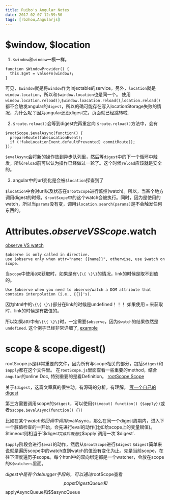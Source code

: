 ```yaml
---
title: Ruibo's Angular Notes
date: 2017-02-07 12:59:50
tags: [rbzhou,Angularjs]
---
```


# $window, $location

1. `$window`和`window`一模一样。
```
function $WindowProvider() {
  this.$get = valueFn(window);
}
```
可见，`$window`就是将`window`作为injectable的service。另外，`location`就是`window.location`，所以和`$window.location`也是同一个。
使用 `window.location.reload()`,`$window.loacation.reload()`,`location.reload()` 都不会触发angular的`digest`，所以的确可能存在写入locationStorage失败的情况，为什么呢？因为angular还没digest完，页面就已经跳转啦.

2. `$route.reload()`会等到digest完再重定向
`$route.reload()`方法中，会有
```
$rootScope.$evalAsync(function() {
  prepareRoute(fakeLocationEvent);
  if (!fakeLocationEvent.defaultPrevented) commitRoute();
});
```

  `$evalAsync`会将新的操作放到异步队列里，然后等`digest`中的下一个循环中触发，所以`reload`前可以认为操作已经做过一轮了。这个时候`reload`应该就是安全的。

3. angular中的url变化是会被`$location`探查到了

  `$location`中会对url以及状态在`$rootScope`进行监控(watch)。所以，当某个地方调用digest的时候，`$rootScope`中的这个watch会被执行。同时，因为是使用的watch，所以当`params`没有变，调用`$location.search(params)`是不会触发任何东西的。

<!-- more -->

# Attributes.$observe VS Scope.$watch

[observe VS watch](http://stackoverflow.com/questions/14876112/angularjs-difference-between-the-observe-and-watch-methods)
```
$observe is only called in directive.
use $observe only when attr="name: {{name}}", otherwise, use $watch on scope.
```

当`scope`中使用`@`来获取时，如果是有`\{\{ \}\}`的情况，link的时候是取不到值的。
```
Use $observe when you need to observe/watch a DOM attribute that contains interpolation (i.e., {{}}'s).
```

因为html中的`\{\{ \}\}`部分在link的时候是undefined！！！
如果使用 `=` 来获取时，link的时候是有数值的。

所以如果attr中有`\{\{ \}\}`时，一定需要`$observe`，因为`$watch`的结果依然是`undefined`.
这个例子已经非常详细了, [example](http://plnkr.co/edit/HBha8sVdeCqhJtQghGxw?p=preview)

# scope & scope.digest()

rootScope.js是非常重要的文件，因为所有与scope相关的部分，包括`$digest`和`$apply`都在这个文件里。
在`rootScope.js`里面查看一些重要的method，结合`angular`的online Doc, 特别重要的是看Definition。
[rootScope.Scope](https://docs.angularjs.org/api/ng/type/$rootScope.Scope)

关于`$digest`，这篇文章真的很生动。有源码的分析，有理解。
[写一个自己的digest](http://teropa.info/blog/2013/11/03/make-your-own-angular-part-1-scopes-and-digest.html)

第三方需要调用scope的`$digest`，可以使用`$timeout( function() {$apply})`或者`$scope.$evalAsync(function() {})`

比如在某个$watch的回调中调用$evalAsync，那么在同一个digest周期内，进入下一个脏值检查的一开始，会先进行eval的动作(比如给scope上的变量赋值)。$timeout则相当于`$digest`完成后再通过`$apply`调用一次`$digest`.

`$apply`阶段会进行`$eval`的动作，然后从`$rootScope`进行`$digest`
`$digest`简单来说就是遍历scope中的watch直到watch的值没有变化为止。先是当前scope，在往下深度遍历子scope。每个html中的双向绑定都是一个watcher，会放在scope的`$$watchers`里面。

$digest中是有个debugger手段的，可以通过$rootScope查看$$popstDigestQueue和$$applyAsyncQueue和$$asyncQueue



